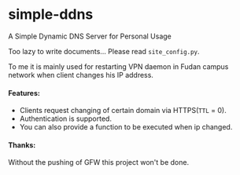 # simple-ddns
A Simple Dynamic DNS Server for Personal Usage

Too lazy to write documents... Please read `site_config.py`. 

To me it is mainly used for restarting VPN daemon in Fudan campus network when client changes his IP address.

#### Features:
- Clients request changing of certain domain via HTTPS(`TTL` = 0).
- Authentication is supported.
- You can also provide a function to be executed when ip changed.


#### Thanks:
Without the pushing of GFW this project won't be done.